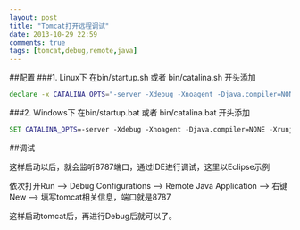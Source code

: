 ```yaml
---
layout: post
title: "Tomcat打开远程调试"
date: 2013-10-29 22:59
comments: true
tags: [tomcat,debug,remote,java]
---
```


##配置
###1.	Linux下
在bin/startup.sh 或者 bin/catalina.sh 开头添加

```sh
declare -x CATALINA_OPTS="-server -Xdebug -Xnoagent -Djava.compiler=NONE -Xrunjdwp:transport=dt_socket,server=y,suspend=n,address=8787"
```

###2.	Windows下
在bin/startup.bat 或者 bin/catalina.bat 开头添加

```bat
SET CATALINA_OPTS=-server -Xdebug -Xnoagent -Djava.compiler=NONE -Xrunjdwp:transport=dt_socket,server=y,suspend=n,address=8787
```

##调试

这样启动以后，就会监听8787端口，通过IDE进行调试，这里以Eclipse示例

依次打开Run --> Debug Configurations --> Remote Java Application --> 右键New --> 填写tomcat相关信息，端口就是8787

这样启动tomcat后，再进行Debug后就可以了。



